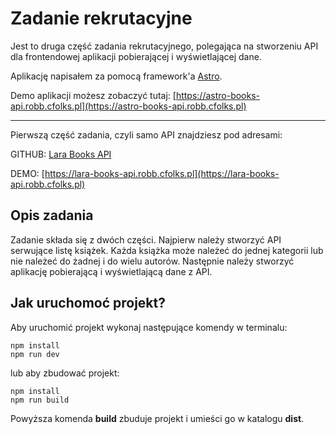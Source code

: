 # Zadanie rekrutacyjne
Jest to druga część zadania rekrutacyjnego, polegająca na stworzeniu API dla frontendowej aplikacji pobierającej i wyświetlającej dane.

Aplikację napisałem za pomocą framework'a [Astro](https://astro.build).

Demo aplikacji możesz zobaczyć tutaj: [https://astro-books-api.robb.cfolks.pl](https://astro-books-api.robb.cfolks.pl)

---

Pierwszą część zadania, czyli samo API znajdziesz pod adresami:

GITHUB: [Lara Books API](https://github.com/Dakotha/Lara-Books-API)

DEMO: [https://lara-books-api.robb.cfolks.pl](https://lara-books-api.robb.cfolks.pl)


## Opis zadania
Zadanie składa się z dwóch części. Najpierw należy stworzyć API serwujące listę książek. Każda książka może należeć do jednej kategorii lub nie należeć do żadnej i do wielu autorów.
Następnie należy stworzyć aplikację pobierającą i wyświetlającą dane z API.

## Jak uruchomoć projekt?

Aby uruchomić projekt wykonaj następujące komendy w terminalu:

```
npm install
npm run dev
```
lub aby zbudować projekt:
```
npm install
npm run build
```
Powyższa komenda **build** zbuduje projekt i umieści go w katalogu **dist**.
